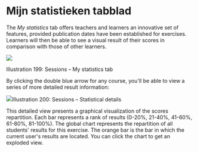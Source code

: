 # Mijn statistieken tabblad

The _My statistics_ tab offers teachers and learners an innovative set of features, provided publication dates have been established for exercises. Learners will then be able to see a visual result of their scores in comparison with those of other learners.

![](../../.gitbook/assets/images266%20%283%29.png)

Illustration 199: Sessions – My statistics tab

By clicking the double blue arrow for any course, you'll be able to view a series of more detailed result information:

![](../../.gitbook/assets/images267%20%283%29.png)Illustration 200: Sessions – Statistical details

This detailed view presents a graphical visualization of the scores repartition. Each bar represents a rank of results \(0-20%, 21-40%, 41-60%, 61-80%, 81-100%\). The global chart represents the repartition of all students' results for this exercise. The orange bar is the bar in which the current user's results are located. You can click the chart to get an exploded view.

